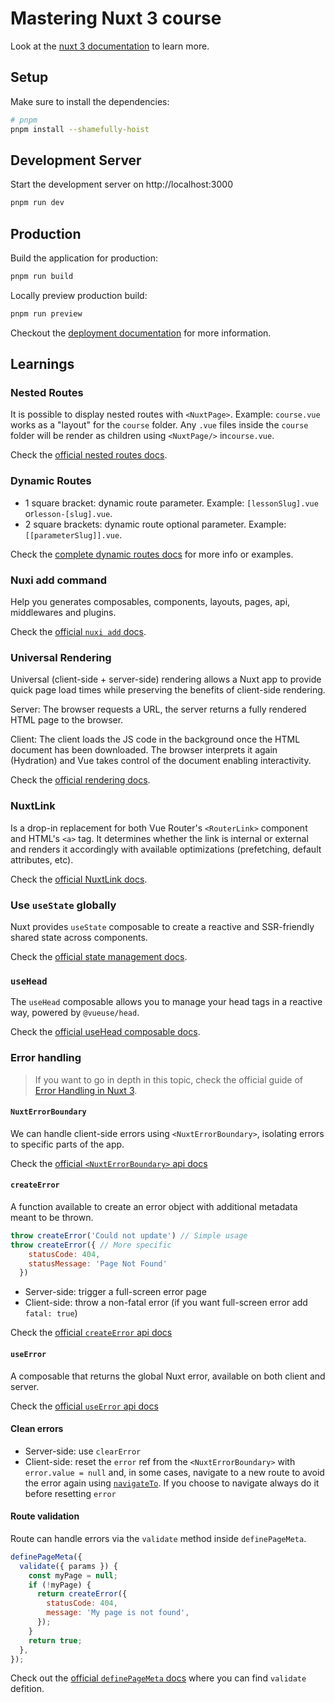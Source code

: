 # Mastering Nuxt 3 course

Look at the [nuxt 3 documentation](https://v3.nuxtjs.org) to learn more.

## Setup

Make sure to install the dependencies:

```bash
# pnpm
pnpm install --shamefully-hoist
```

## Development Server

Start the development server on http://localhost:3000

```bash
pnpm run dev
```

## Production

Build the application for production:

```bash
pnpm run build
```

Locally preview production build:

```bash
pnpm run preview
```

Checkout the [deployment documentation](https://v3.nuxtjs.org/guide/deploy/presets) for more information.

## Learnings

### Nested Routes

It is possible to display nested routes with `<NuxtPage>`.
Example: `course.vue` works as a "layout" for the `course` folder. Any `.vue` files inside the `course` folder will be render as children using `<NuxtPage/>` in`course.vue`.

Check the [official nested routes docs](https://nuxt.com/docs/guide/directory-structure/pages#nested-routes).

### Dynamic Routes

- 1 square bracket: dynamic route parameter. Example: `[lessonSlug].vue` or`lesson-[slug].vue`.
- 2 square brackets: dynamic route optional parameter. Example: `[[parameterSlug]].vue`.

Check the [complete dynamic routes docs](https://nuxt.com/docs/guide/directory-structure/pages#dynamic-routes) for more info or examples.

### Nuxi add command

Help you generates composables, components, layouts, pages, api, middlewares and plugins.

Check the [official `nuxi add` docs](https://nuxt.com/docs/api/commands/add#nuxi-add).

### Universal Rendering

Universal (client-side + server-side) rendering allows a Nuxt app to provide quick page load times while preserving the benefits of client-side rendering.

Server: The browser requests a URL, the server returns a fully rendered HTML page to the browser.

Client: The client loads the JS code in the background once the HTML document has been downloaded. The browser interprets it again (Hydration) and Vue takes control of the document enabling interactivity.

Check the [official rendering docs](https://nuxt.com/docs/guide/concepts/rendering#universal-rendering).

### NuxtLink

Is a drop-in replacement for both Vue Router's `<RouterLink>` component and HTML's `<a>` tag. It determines whether the link is internal or external and renders it accordingly with available optimizations (prefetching, default attributes, etc).

Check the [official NuxtLink docs](https://nuxt.com/docs/api/components/nuxt-link).

### Use `useState` globally

Nuxt provides `useState` composable to create a reactive and SSR-friendly shared state across components.

Check the [official state management docs](https://nuxt.com/docs/getting-started/state-management).

### `useHead`

The `useHead` composable allows you to manage your head tags in a reactive way, powered by `@vueuse/head`.

Check the [official useHead composable docs](https://nuxt.com/docs/getting-started/seo-meta#composable-usehead).

### Error handling

> If you want to go in depth in this topic, check the official guide of [Error Handling in Nuxt 3](https://nuxt.com/docs/getting-started/error-handling).

#### `NuxtErrorBoundary`

We can handle client-side errors using `<NuxtErrorBoundary>`, isolating errors to specific parts of the app.

Check the [official `<NuxtErrorBoundary>` api docs](https://nuxt.com/docs/api/components/nuxt-error-boundary)

#### `createError`

A function available to create an error object with additional metadata meant to be thrown.

```js
throw createError('Could not update') // Simple usage
throw createError({ // More specific
    statusCode: 404,
    statusMessage: 'Page Not Found'
  })
```

- Server-side: trigger a full-screen error page
- Client-side: throw a non-fatal error (if you want full-screen error add `fatal: true`)

Check the [official `createError` api docs](https://nuxt.com/docs/api/utils/create-error)

#### `useError`

A composable that returns the global Nuxt error, available on both client and server.

Check the [official `useError` api docs](https://nuxt.com/docs/api/composables/use-error/)

#### Clean errors

- Server-side: use `clearError`
- Client-side: reset the `error` ref from the `<NuxtErrorBoundary>` with `error.value = null` and, in some cases, navigate to a new route to avoid the error again using [`navigateTo`](https://nuxt.com/docs/api/utils/navigate-to). If you choose to navigate always do it before resetting `error`

#### Route validation

Route can handle errors via the `validate` method inside `definePageMeta`.

```js
definePageMeta({
  validate({ params }) {
    const myPage = null;
    if (!myPage) {
      return createError({
        statusCode: 404,
        message: 'My page is not found',
      });
    }
    return true;
  },
});
```

Check out the [official `definePageMeta` docs](https://nuxt.com/docs/api/utils/define-page-meta) where you can find `validate` defition.
